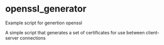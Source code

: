 # openssl_generator
Example script for genertion openssl 

A simple script that generates a set of certificates for use between client-server connections
